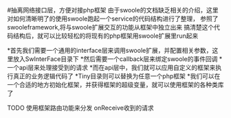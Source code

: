
#抽离网络接口层，方便对接php框架
由于swoole的文档缺乏相关的介绍，这里对如何清晰明了的使用swoole跑起一个service的代码结构进行了整理，
参照了swooleframework,将与swoole扩展交互的功能从框架中独立出来
搞清楚这个代码结构后，就可以比较轻松的将现有的php框架用swoole扩展里run起来

*首先我们需要一个通用的interface层来调用swoole扩展，并配置相关参数，这里放入SwInterFace目录下
*然后需要一个callback层来绑定swoole的事件回调
*一个api层来处理接受到的请求
*而在api层中，我们就可以应用自定义的框架来执行真正的业务逻辑代码了
*Tiny目录则可以替换为任意一个php框架
*我们可以在一个合适的地方初始化框架，并获得框架的超级变量，就可以使用框架的各种类库了

TODO 使用框架路由功能来分发 onReceive收到的请求